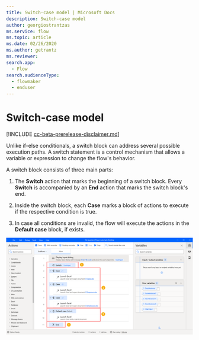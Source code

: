 ```yaml
---
title: Switch-case model | Microsoft Docs
description: Switch-case model
author: georgiostrantzas
ms.service: flow
ms.topic: article
ms.date: 02/26/2020
ms.author: getrantz
ms.reviewer:
search.app: 
  - Flow
search.audienceType: 
  - flowmaker
  - enduser
---
```


# Switch-case model

[!INCLUDE [cc-beta-prerelease-disclaimer.md](../../includes/cc-beta-prerelease-disclaimer.md)]

Unlike if-else conditionals, a switch block can address several possible execution paths. A switch statement is a control mechanism that allows a variable or expression to change the flow's behavior.

A switch block consists of three main parts:

1. The **Switch** action that marks the beginning of a switch block. Every **Switch** is accompanied by an **End** action that marks the switch block's end.

2. Inside the switch block, each **Case** marks a block of actions to execute if the respective condition is true.

3. In case all conditions are invalid, the flow will execute the actions in the **Default case** block, if exists.

![A example with an switch block.](media\switch-case-model\switch.png)